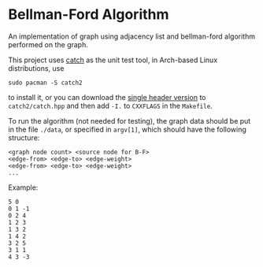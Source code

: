 # Bellman-Ford Algorithm
An implementation of graph using adjacency list and bellman-ford algorithm performed on the graph.

This project uses [catch](https://github.com/catchorg/Catch2) as the unit test tool, in Arch-based Linux distributions, use

    sudo pacman -S catch2

to install it, or you can download the [single header version](https://raw.githubusercontent.com/catchorg/Catch2/master/single_include/catch2/catch.hpp) to `catch2/catch.hpp` and then add `-I.` to `CXXFLAGS` in the `Makefile`.

To run the algorithm (not needed for testing), the graph data should be put in the file `./data`, or specified in `argv[1]`, which should have the following structure:

    <graph node count> <source node for B-F>
    <edge-from> <edge-to> <edge-weight>
    <edge-from> <edge-to> <edge-weight>
    ...

Example:

    5 0
    0 1 -1
    0 2 4
    1 2 3
    1 3 2
    1 4 2
    3 2 5
    3 1 1
    4 3 -3
